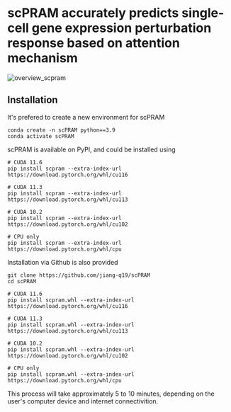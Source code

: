 # scPRAM accurately predicts single-cell gene expression perturbation response based on attention mechanism

![overview_scpram](D:\BaiduSyncdisk\科研文件\论文\scPRAM\overview_scpram.png)

## Installation

It's prefered to create a new environment for scPRAM

```
conda create -n scPRAM python==3.9
conda activate scPRAM
```

scPRAM is available on PyPI, and could be installed using

```
# CUDA 11.6
pip install scpram --extra-index-url https://download.pytorch.org/whl/cu116

# CUDA 11.3
pip install scpram --extra-index-url https://download.pytorch.org/whl/cu113

# CUDA 10.2
pip install scpram --extra-index-url https://download.pytorch.org/whl/cu102

# CPU only
pip install scpram --extra-index-url https://download.pytorch.org/whl/cpu
```

Installation via Github is also provided

```
git clone https://github.com/jiang-q19/scPRAM
cd scPRAM

# CUDA 11.6
pip install scpram.whl --extra-index-url https://download.pytorch.org/whl/cu116

# CUDA 11.3
pip install scpram.whl --extra-index-url https://download.pytorch.org/whl/cu113

# CUDA 10.2
pip install scpram.whl --extra-index-url https://download.pytorch.org/whl/cu102

# CPU only
pip install scpram.whl --extra-index-url https://download.pytorch.org/whl/cpu
```

This process will take approximately 5 to 10 minutes, depending on the user's computer device and internet connectivition.

## 
